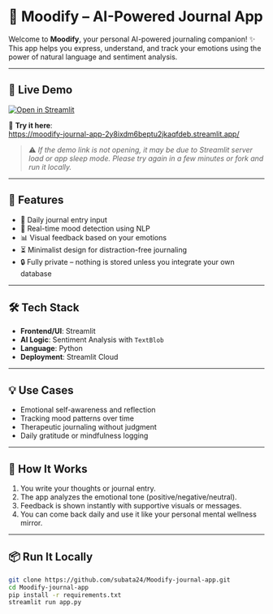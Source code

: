 # 🧠 Moodify – AI-Powered Journal App

Welcome to **Moodify**, your personal AI-powered journaling companion! ✨  
This app helps you express, understand, and track your emotions using the power of natural language and sentiment analysis.

---

## 🚀 Live Demo

[![Open in Streamlit](https://static.streamlit.io/badges/streamlit_badge_black_white.svg)](https://moodify-journal-app-2y8ixdm6beptu2jkaqfdeb.streamlit.app)

🔗 **Try it here**:  
https://moodify-journal-app-2y8ixdm6beptu2jkaqfdeb.streamlit.app/

> ⚠️ *If the demo link is not opening, it may be due to Streamlit server load or app sleep mode. Please try again in a few minutes or fork and run it locally.*

---

## 🧩 Features

- 📝 Daily journal entry input
- 💬 Real-time mood detection using NLP
- 📊 Visual feedback based on your emotions
- ⏳ Minimalist design for distraction-free journaling
- 🔒 Fully private – nothing is stored unless you integrate your own database

---

## 🛠️ Tech Stack

- **Frontend/UI**: Streamlit
- **AI Logic**: Sentiment Analysis with `TextBlob`
- **Language**: Python
- **Deployment**: Streamlit Cloud

---

## 💡 Use Cases

- Emotional self-awareness and reflection
- Tracking mood patterns over time
- Therapeutic journaling without judgment
- Daily gratitude or mindfulness logging

---

## 🧠 How It Works

1. You write your thoughts or journal entry.
2. The app analyzes the emotional tone (positive/negative/neutral).
3. Feedback is shown instantly with supportive visuals or messages.
4. You can come back daily and use it like your personal mental wellness mirror.

---

## 📦 Run It Locally

```bash
git clone https://github.com/subata24/Moodify-journal-app.git
cd Moodify-journal-app
pip install -r requirements.txt
streamlit run app.py
